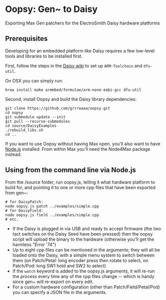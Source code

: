 # Oopsy: Gen~ to Daisy

Exporting Max Gen patchers for the ElectroSmith Daisy hardware platforms

## Prerequisites

Developing for an embedded platform like Daisy requires a few low-level tools and libraries to be installed first. 

First, follow the steps in the [Daisy wiki](https://github.com/electro-smith/DaisyWiki/wiki/1.-Setting-Up-Your-Development-Environment) to set up `ARM-Toolchain` and `dfu-util`. 

On OSX you can simply run:

```
brew install make armmbed/formulae/arm-none-eabi-gcc dfu-util
```

Second, install Oopsy and build the Daisy library dependencies:

```
git clone https://github.com/grrrwaaa/oopsy.git
cd oopsy
git submodule update --init
git pull --recurse-submodules
cd source/DaisyExamples
./rebuild_libs.sh
cd ..
```

If you want to use Oopsy without having Max open, you'll also want to have [Node.js](https://nodejs.org/en/) installed. From within Max you'll need the Node4Max package instead.

## Using from the command line via Node.js

From the /source folder, run oopsy.js, telling it what hardware platform to build for, and pointing it to one or more cpp files that have been exported from gen~:

```
# for DaisyPatch:
node oopsy.js patch ../examples/simple.cpp
# for DaisyField:
node oopsy.js field ../examples/simple.cpp
# etc.
```

- If the Daisy is plugged in via USB and ready to accept firmware (the two tact switches on the Daisy Seed have been pressed) then the oopsy script will upload the binary to the hardware (otherwise you'll get the harmless "Error '74") 
- Up to eight cpp files can be mentioned in the arguments; they will all be loaded onto the Daisy, with a simple menu system to switch between them (on Patch/Petal: long encoder press then rotate to select, on Patch/Pod: long SW1 hold and SW2 to select)
- If the `watch` keyword is added to the oopsy.js arguments, it will re-run the process every time any of the cpp files change -- which is handy since gen~ will re-export on every edit.
- For a custom hardware configuration (other than Patch/Field/Petal/Pod) you can specify a JSON file in the arguments.


